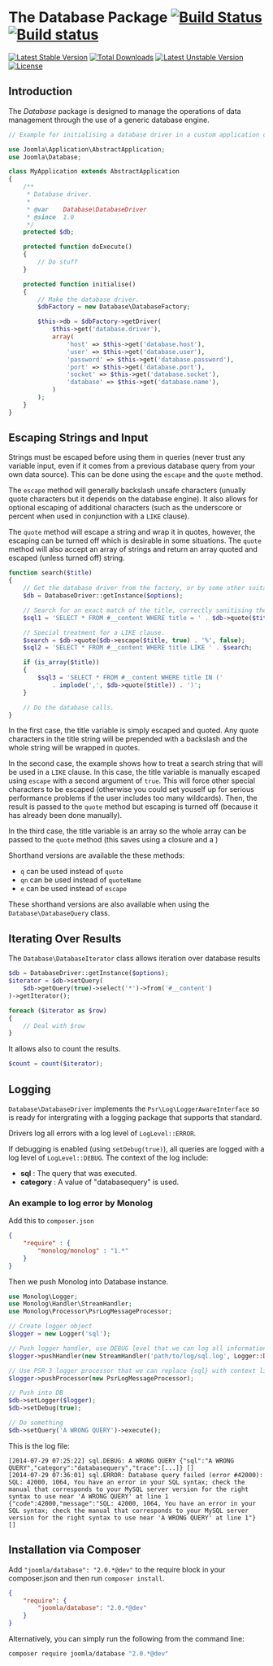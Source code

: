 # The Database Package [![Build Status](https://travis-ci.org/joomla-framework/database.png?branch=master)](https://travis-ci.org/joomla-framework/database) [![Build status](https://ci.appveyor.com/api/projects/status/m2eh75a1g9k9y59u?svg=true)](https://ci.appveyor.com/project/joomla/database)

[![Latest Stable Version](https://poser.pugx.org/joomla/database/v/stable)](https://packagist.org/packages/joomla/database)
[![Total Downloads](https://poser.pugx.org/joomla/database/downloads)](https://packagist.org/packages/joomla/database)
[![Latest Unstable Version](https://poser.pugx.org/joomla/database/v/unstable)](https://packagist.org/packages/joomla/database)
[![License](https://poser.pugx.org/joomla/database/license)](https://packagist.org/packages/joomla/database)

## Introduction

The *Database* package is designed to manage the operations of data management through the use of a generic database engine.

```php
// Example for initialising a database driver in a custom application class.

use Joomla\Application\AbstractApplication;
use Joomla\Database;

class MyApplication extends AbstractApplication
{
	/**
	 * Database driver.
	 *
	 * @var    Database\DatabaseDriver
	 * @since  1.0
	 */
	protected $db;

	protected function doExecute()
	{
		// Do stuff
	}

	protected function initialise()
	{
		// Make the database driver.
		$dbFactory = new Database\DatabaseFactory;

		$this->db = $dbFactory->getDriver(
			$this->get('database.driver'),
			array(
				'host' => $this->get('database.host'),
				'user' => $this->get('database.user'),
				'password' => $this->get('database.password'),
				'port' => $this->get('database.port'),
				'socket' => $this->get('database.socket'),
				'database' => $this->get('database.name'),
			)
		);
	}
}
```

## Escaping Strings and Input

Strings must be escaped before using them in queries (never trust any variable input, even if it comes from a previous database query from your own data source). This can be done using the `escape` and the `quote` method.

The `escape` method will generally backslash unsafe characters (unually quote characters but it depends on the database engine). It also allows for optional escaping of additional characters (such as the underscore or percent when used in conjunction with a `LIKE` clause).

The `quote` method will escape a string and wrap it in quotes, however, the escaping can be turned off which is desirable in some situations. The `quote` method will also accept an array of strings and return an array quoted and escaped (unless turned off) string.

```php
function search($title)
{
	// Get the database driver from the factory, or by some other suitable means.
	$db = DatabaseDriver::getInstance($options);

	// Search for an exact match of the title, correctly sanitising the untrusted input.
	$sql1 = 'SELECT * FROM #__content WHERE title = ' . $db->quote($title);

	// Special treatment for a LIKE clause.
	$search = $db->quote($db->escape($title, true) . '%', false);
	$sql2 = 'SELECT * FROM #__content WHERE title LIKE ' . $search;

	if (is_array($title))
	{
		$sql3 = 'SELECT * FROM #__content WHERE title IN ('
			. implode(',', $db->quote($title)) . ')';
	}

	// Do the database calls.
}
```

In the first case, the title variable is simply escaped and quoted. Any quote characters in the title string will be prepended with a backslash and the whole string will be wrapped in quotes.

In the second case, the example shows how to treat a search string that will be used in a `LIKE` clause. In this case, the title variable is manually escaped using `escape` with a second argument of `true`. This will force other special characters to be escaped (otherwise you could set youself up for serious performance problems if the user includes too many wildcards). Then, the result is passed to the `quote` method but escaping is turned off (because it has already been done manually).

In the third case, the title variable is an array so the whole array can be passed to the `quote` method (this saves using a closure and a )

Shorthand versions are  available the these methods:

* `q` can be used instead of `quote`
* `qn` can be used instead of `quoteName`
* `e` can be used instead of `escape`

These shorthand versions are also available when using the `Database\DatabaseQuery` class.

## Iterating Over Results

The `Database\DatabaseIterator` class allows iteration over database results

```php
$db = DatabaseDriver::getInstance($options);
$iterator = $db->setQuery(
	$db->getQuery(true)->select('*')->from('#__content')
)->getIterator();

foreach ($iterator as $row)
{
    // Deal with $row
}
```

It allows also to count the results.

```php
$count = count($iterator);
```
## Logging

`Database\DatabaseDriver` implements the `Psr\Log\LoggerAwareInterface` so is ready for intergrating with a logging package that supports that standard.

Drivers log all errors with a log level of `LogLevel::ERROR`.

If debugging is enabled (using `setDebug(true)`), all queries are logged with a log level of `LogLevel::DEBUG`. The context of the log include:

* **sql** : The query that was executed.
* **category** : A value of "databasequery" is used.

### An example to log error by Monolog

Add this to `composer.json`

``` json
{
	"require" : {
		"monolog/monolog" : "1.*"
	}
}
```

Then we push Monolog into Database instance.

``` php
use Monolog\Logger;
use Monolog\Handler\StreamHandler;
use Monolog\Processor\PsrLogMessageProcessor;

// Create logger object
$logger = new Logger('sql');

// Push logger handler, use DEBUG level that we can log all information
$logger->pushHandler(new StreamHandler('path/to/log/sql.log', Logger::DEBUG));

// Use PSR-3 logger processor that we can replace {sql} with context like array('sql' => 'XXX')
$logger->pushProcessor(new PsrLogMessageProcessor);

// Push into DB
$db->setLogger($logger);
$db->setDebug(true);

// Do something
$db->setQuery('A WRONG QUERY')->execute();
```

This is the log file:

```
[2014-07-29 07:25:22] sql.DEBUG: A WRONG QUERY {"sql":"A WRONG QUERY","category":"databasequery","trace":[...]} []
[2014-07-29 07:36:01] sql.ERROR: Database query failed (error #42000): SQL: 42000, 1064, You have an error in your SQL syntax; check the manual that corresponds to your MySQL server version for the right syntax to use near 'A WRONG QUERY' at line 1 {"code":42000,"message":"SQL: 42000, 1064, You have an error in your SQL syntax; check the manual that corresponds to your MySQL server version for the right syntax to use near 'A WRONG QUERY' at line 1"} []
```


## Installation via Composer

Add `"joomla/database": "2.0.*@dev"` to the require block in your composer.json and then run `composer install`.

```json
{
	"require": {
		"joomla/database": "2.0.*@dev"
	}
}
```

Alternatively, you can simply run the following from the command line:

```sh
composer require joomla/database "2.0.*@dev"
```
